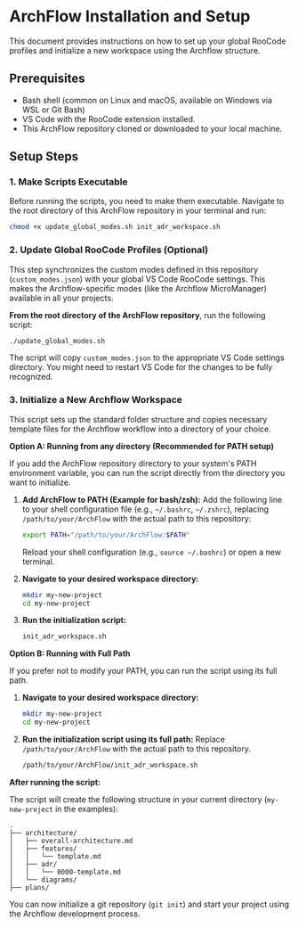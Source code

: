 # ArchFlow Installation and Setup

This document provides instructions on how to set up your global RooCode profiles and initialize a new workspace using the Archflow structure.

## Prerequisites

-   Bash shell (common on Linux and macOS, available on Windows via WSL or Git Bash)
-   VS Code with the RooCode extension installed.
-   This ArchFlow repository cloned or downloaded to your local machine.

## Setup Steps

### 1. Make Scripts Executable

Before running the scripts, you need to make them executable. Navigate to the root directory of this ArchFlow repository in your terminal and run:

```bash
chmod +x update_global_modes.sh init_adr_workspace.sh
```

### 2. Update Global RooCode Profiles (Optional)

This step synchronizes the custom modes defined in this repository (`custom_modes.json`) with your global VS Code RooCode settings. This makes the Archflow-specific modes (like the Archflow MicroManager) available in all your projects.

**From the root directory of the ArchFlow repository**, run the following script:

```bash
./update_global_modes.sh
```

The script will copy `custom_modes.json` to the appropriate VS Code settings directory. You might need to restart VS Code for the changes to be fully recognized.

### 3. Initialize a New Archflow Workspace

This script sets up the standard folder structure and copies necessary template files for the Archflow workflow into a directory of your choice.

**Option A: Running from any directory (Recommended for PATH setup)**

If you add the ArchFlow repository directory to your system's PATH environment variable, you can run the script directly from the directory you want to initialize.

1.  **Add ArchFlow to PATH (Example for bash/zsh):**
    Add the following line to your shell configuration file (e.g., `~/.bashrc`, `~/.zshrc`), replacing `/path/to/your/ArchFlow` with the actual path to this repository:
    ```bash
    export PATH="/path/to/your/ArchFlow:$PATH"
    ```
    Reload your shell configuration (e.g., `source ~/.bashrc`) or open a new terminal.

2.  **Navigate to your desired workspace directory:**
    ```bash
    mkdir my-new-project
    cd my-new-project
    ```

3.  **Run the initialization script:**
    ```bash
    init_adr_workspace.sh
    ```

**Option B: Running with Full Path**

If you prefer not to modify your PATH, you can run the script using its full path.

1.  **Navigate to your desired workspace directory:**
    ```bash
    mkdir my-new-project
    cd my-new-project
    ```

2.  **Run the initialization script using its full path:**
    Replace `/path/to/your/ArchFlow` with the actual path to this repository.
    ```bash
    /path/to/your/ArchFlow/init_adr_workspace.sh
    ```

**After running the script:**

The script will create the following structure in your current directory (`my-new-project` in the examples):

```
.
├── architecture/
│   ├── overall-architecture.md
│   ├── features/
│   │   └── template.md
│   ├── adr/
│   │   └── 0000-template.md
│   └── diagrams/
├── plans/
```

You can now initialize a git repository (`git init`) and start your project using the Archflow development process.